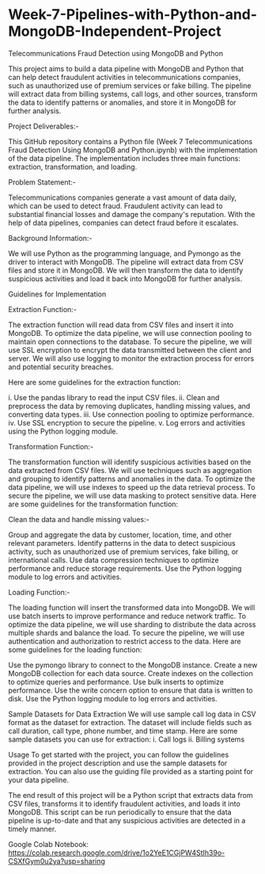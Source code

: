 # Week-7-Pipelines-with-Python-and-MongoDB-Independent-Project

Telecommunications Fraud Detection using MongoDB and Python

This project aims to build a data pipeline with MongoDB and Python that can help detect fraudulent activities in telecommunications companies, such as unauthorized use of premium services or fake billing. The pipeline will extract data from billing systems, call logs, and other sources, transform the data to identify patterns or anomalies, and store it in MongoDB for further analysis.

Project Deliverables:-

This GitHub repository contains a Python file (Week 7 Telecommunications Fraud Detection Using MongoDB and Python.ipynb) with the implementation of the data pipeline. The implementation includes three main functions: extraction, transformation, and loading.

Problem Statement:-

Telecommunications companies generate a vast amount of data daily, which can be used to detect fraud. Fraudulent activity can lead to substantial financial losses and damage the company's reputation. With the help of data pipelines, companies can detect fraud before it escalates.

Background Information:-

We will use Python as the programming language, and Pymongo as the driver to interact with MongoDB. The pipeline will extract data from CSV files and store it in MongoDB. We will then transform the data to identify suspicious activities and load it back into MongoDB for further analysis.

Guidelines for Implementation

Extraction Function:-

The extraction function will read data from CSV files and insert it into MongoDB. To optimize the data pipeline, we will use connection pooling to maintain open connections to the database. To secure the pipeline, we will use SSL encryption to encrypt the data transmitted between the client and server. We will also use logging to monitor the extraction process for errors and potential security breaches. 

Here are some guidelines for the extraction function:

i. Use the pandas library to read the input CSV files.
ii. Clean and preprocess the data by removing duplicates, handling missing values, and converting data types.
iii. Use connection pooling to optimize performance.
iv. Use SSL encryption to secure the pipeline.
v. Log errors and activities using the Python logging module.

Transformation Function:- 

The transformation function will identify suspicious activities based on the data extracted from CSV files. We will use techniques such as aggregation and grouping to identify patterns and anomalies in the data. To optimize the data pipeline, we will use indexes to speed up the data retrieval process. To secure the pipeline, we will use data masking to protect sensitive data. Here are some guidelines for the transformation function:

Clean the data and handle missing values:- 

Group and aggregate the data by customer, location, time, and other relevant parameters.
Identify patterns in the data to detect suspicious activity, such as unauthorized use of premium services, fake billing, or international calls.
Use data compression techniques to optimize performance and reduce storage requirements.
Use the Python logging module to log errors and activities.

Loading Function:- 

The loading function will insert the transformed data into MongoDB. We will use batch inserts to improve performance and reduce network traffic. To optimize the data pipeline, we will use sharding to distribute the data across multiple shards and balance the load. To secure the pipeline, we will use authentication and authorization to restrict access to the data. Here are some guidelines for the loading function:

Use the pymongo library to connect to the MongoDB instance.
Create a new MongoDB collection for each data source.
Create indexes on the collection to optimize queries and performance.
Use bulk inserts to optimize performance.
Use the write concern option to ensure that data is written to disk.
Use the Python logging module to log errors and activities.

Sample Datasets for Data Extraction
We will use sample call log data in CSV format as the dataset for extraction. The dataset will include fields such as call duration, call type, phone number, and time stamp. 
Here are some sample datasets you can use for extraction:
i. Call logs
ii. Billing systems

Usage
To get started with the project, you can follow the guidelines provided in the project description and use the sample datasets for extraction. You can also use the guiding file provided as a starting point for your data pipeline.

The end result of this project will be a Python script that extracts data from CSV files, transforms it to identify fraudulent activities, and loads it into MongoDB. This script can be run periodically to ensure that the data pipeline is up-to-date and that any suspicious activities are detected in a timely manner.

Google Colab Notebook: https://colab.research.google.com/drive/1o2YeE1CGjPW4StIh39o-CSXfGym0u2ya?usp=sharing
